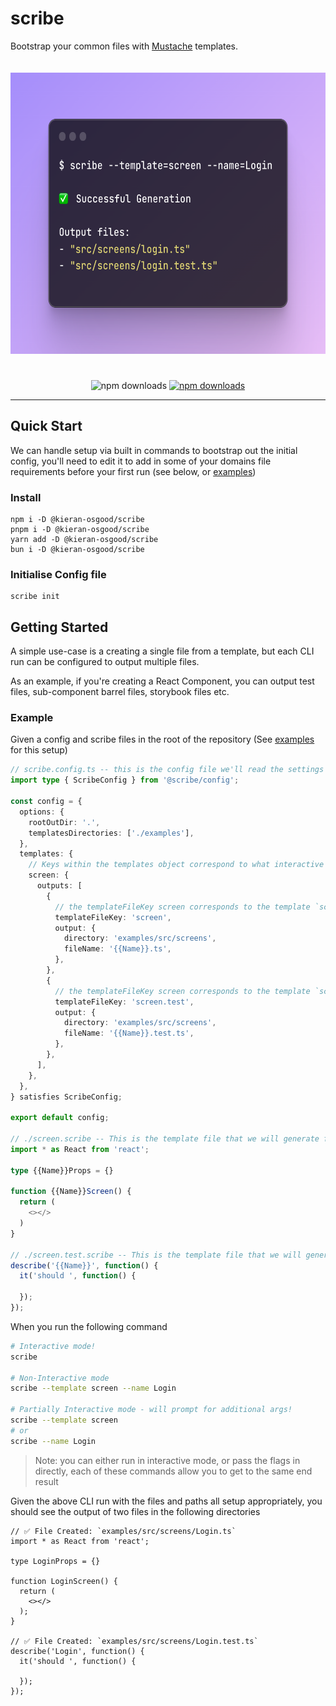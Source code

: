 # scribe

Bootstrap your common files with [Mustache](https://github.com/mustache/mustache.github.com) templates.

<div align='center'>
  <img src="docs/usage.png" alt="scribe usage example" style='margin-bottom: 25px; margin-top: 20px; height: 450px;'>
</div>

<p align="center">


[//]: # (URL for usage example above)
[//]: # (https://ray.so/#code=JCBzY3JpYmUgLS10ZW1wbGF0ZT1zY3JlZW4gLS1uYW1lPUxvZ2luCgrinIUgU3VjY2Vzc2Z1bCBHZW5lcmF0aW9uCgpPdXRwdXQgZmlsZXM6IAotICJzcmMvc2NyZWVucy9sb2dpbi50cyIKLSAic3JjL3NjcmVlbnMvbG9naW4udGVzdC50cyIK&language=shell)

  <img src="https://github.com/kieran-osgood/scribe/actions/workflows/main.yml/badge.svg?branch=main" alt="npm downloads" height="20">

  <a href="https://www.npmjs.com/package/@kieran-osgood/scribe">
    <img src="https://img.shields.io/npm/dm/@kieran-osgood/scribe.svg" alt="npm downloads" height="20">
  </a>
</p>


[//]: # (Look into why this doesnt work)

[//]: # ([![npm version]&#40;https://badge.fury.io/js/@kieran-osgood/scribe.svg&#41;]&#40;//npmjs.com/package/kieran-osgood/scribe&#41;)

[//]: # (<a href="https://bundlephobia.com/package/@kieran-osgood/scribe@latest" target="\_parent">)

[//]: # (<img alt="" src="https://badgen.net/bundlephobia/minzip/@kieran-osgood/scribe" />)

[//]: # (</a>)

---

## Quick Start
We can handle setup via built in commands to bootstrap out the initial config, you'll need to edit it to add in some of your domains file requirements before your first run (see below, or [examples](https://github.com/kieran-osgood/scribe/tree/main/examples))

### Install
```shell
npm i -D @kieran-osgood/scribe
pnpm i -D @kieran-osgood/scribe
yarn add -D @kieran-osgood/scribe
bun i -D @kieran-osgood/scribe
```

### Initialise Config file
```shell
scribe init
```

## Getting Started

A simple use-case is a creating a single file from a template, but each CLI run can be configured to output multiple files.

As an example, if you're creating a React Component, you can output test files, sub-component barrel files, storybook files
etc.

### Example


Given a config and scribe files in the root of the repository (See [examples](https://github.com/kieran-osgood/scribe/tree/main/examples) for this setup)

```ts
// scribe.config.ts -- this is the config file we'll read the settings from
import type { ScribeConfig } from '@scribe/config';

const config = {
  options: {
    rootOutDir: '.',
    templatesDirectories: ['./examples'],
  },
  templates: {
    // Keys within the templates object correspond to what interactive mode will display, or --template flag will accept 
    screen: {
      outputs: [
        {
          // the templateFileKey screen corresponds to the template `screen.scribe` shown below 
          templateFileKey: 'screen',
          output: {
            directory: 'examples/src/screens',
            fileName: '{{Name}}.ts',
          },
        },
        {
          // the templateFileKey screen corresponds to the template `screen.test.scribe` shown below 
          templateFileKey: 'screen.test',
          output: {
            directory: 'examples/src/screens',
            fileName: '{{Name}}.test.ts',
          },
        },
      ],
    },
  },
} satisfies ScribeConfig;

export default config;

// ./screen.scribe -- This is the template file that we will generate from
import * as React from 'react';

type {{Name}}Props = {}

function {{Name}}Screen() {
  return (
    <></>
  )
}

// ./screen.test.scribe -- This is the template file that we will generate from
describe('{{Name}}', function() {
  it('should ', function() {

  });
});
```

When you run the following command

```sh
# Interactive mode!
scribe

# Non-Interactive mode
scribe --template screen --name Login

# Partially Interactive mode - will prompt for additional args!
scribe --template screen 
# or
scribe --name Login
```

> Note: you can either run in interactive mode, or pass the flags in directly, each of these commands allow you to get to the same end result

Given the above CLI run with the files and paths all setup appropriately, you should see the output of two files in the following directories

```tsx
// ✅ File Created: `examples/src/screens/Login.ts`
import * as React from 'react';

type LoginProps = {}

function LoginScreen() {
  return (
    <></>
  );
}

// ✅ File Created: `examples/src/screens/Login.test.ts`
describe('Login', function() {
  it('should ', function() {

  });
});
```